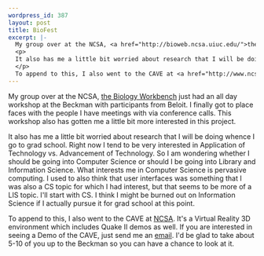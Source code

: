 ```yaml
--- 
wordpress_id: 387
layout: post
title: BioFest
excerpt: |-
  My group over at the NCSA, <a href="http://bioweb.ncsa.uiuc.edu/">the Biology Workbench</a> just had an all day workshop at the Beckman with participants from Beloit.  I finally got to place faces with the people I have meetings with via conference calls.  This workshop also has gotten me a little bit more interested in this project.
  <p>
  It also has me a little bit worried about research that I will be doing whence I go to grad school.  Right now I tend to be very interested in Application of Technology vs. Advancement of Technology.  So I am wondering whether I should be going into Computer Science or should I be going into Library and Information Science.  What interests me in Computer Science is pervasive computing.  I used to also think that user interfaces was something that I was also a CS topic for which I had interest, but that seems to be more of a LIS topic.  I'll start with CS.  I think I might be burned out on Information Science if I actually pursue it for grad school at this point.
  </p>
  To append to this, I also went to the CAVE at <a href="http://www.ncsa.uiuc.edu/">NCSA</a>.  It's a Virtual Reality 3D environment which includes Quake II demos as well.  If you are interested in seeing a Demo of the CAVE, just send me an <a href="/email.php3">email</a>.  I'd be glad to take about 5-10 of you up to the Beckman so you can have a chance to look at it.
---
```

My group over at the NCSA, <a href="http://bioweb.ncsa.uiuc.edu/">the Biology Workbench</a> just had an all day workshop at the Beckman with participants from Beloit.  I finally got to place faces with the people I have meetings with via conference calls.  This workshop also has gotten me a little bit more interested in this project.
<p>
It also has me a little bit worried about research that I will be doing whence I go to grad school.  Right now I tend to be very interested in Application of Technology vs. Advancement of Technology.  So I am wondering whether I should be going into Computer Science or should I be going into Library and Information Science.  What interests me in Computer Science is pervasive computing.  I used to also think that user interfaces was something that I was also a CS topic for which I had interest, but that seems to be more of a LIS topic.  I'll start with CS.  I think I might be burned out on Information Science if I actually pursue it for grad school at this point.
</p>
To append to this, I also went to the CAVE at <a href="http://www.ncsa.uiuc.edu/">NCSA</a>.  It's a Virtual Reality 3D environment which includes Quake II demos as well.  If you are interested in seeing a Demo of the CAVE, just send me an <a href="/email.php3">email</a>.  I'd be glad to take about 5-10 of you up to the Beckman so you can have a chance to look at it.
